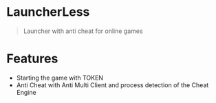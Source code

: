 # LauncherLess
> Launcher with anti cheat for online games

# Features
* Starting the game with TOKEN
* Anti Cheat with Anti Multi Client and process detection of the Cheat Engine
